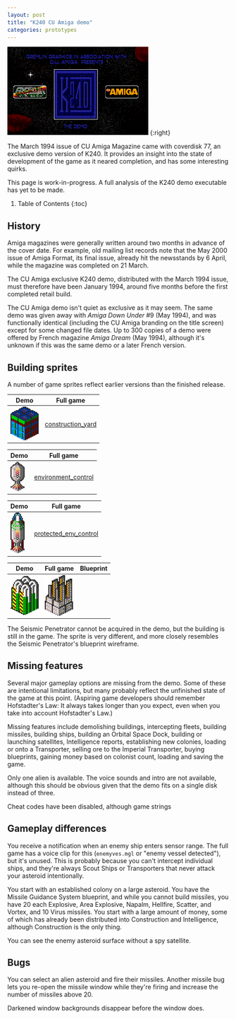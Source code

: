 ```yaml
---
layout: post
title: "K240 CU Amiga demo"
categories: prototypes
---
```


![K240: The Demo](../images/demo.png "K240: The Demo")
{:right}

The March 1994 issue of CU Amiga Magazine came with coverdisk 77, an exclusive
demo version of K240. It provides an insight into the state of development of
the game as it neared completion, and has some interesting quirks.

This page is work-in-progress. A full analysis of the K240 demo executable has
yet to be made.

1. Table of Contents
{:toc}

## History

Amiga magazines were generally written around two months in advance of the cover
date. For example, old mailing list records note that the May 2000 issue of
Amiga Format, its final issue, already hit the newsstands by 6 April, while the
magazine was completed on 21 March.

The CU Amiga exclusive K240 demo, distributed with the March 1994 issue, must
therefore have been January 1994, around five months before the first completed
retail build.

The CU Amiga demo isn't quiet as exclusive as it may seem. The same demo was
given away with _Amiga Down Under_ #9 (May 1994), and was functionally identical
(including the CU Amiga branding on the title screen) except for some changed
file dates. Up to 300 copies of a demo were offered by French magazine _Amiga
Dream_ (May 1994), although it's unknown if this was the same demo or a later
French version.

## Building sprites

A number of game sprites reflect earlier versions than the finished release.

| Demo | Full game |
|------|-----------|
| ![construction_yard](../images/buildings/construction_yard_demo.png "construction_yard_demo") | [construction_yard](../images/buildings/construction_yard.png "construction_yard") |

| Demo | Full game |
|------|-----------|
| ![environment_control](../images/buildings/environment_control_demo.png "environment_control_demo") | [environment_control](../images/buildings/environment_control.png "environment_control") |

| Demo | Full game |
|------|-----------|
| ![protected_env_control](../images/buildings/protected_env_control_demo.png "protected_env_control_demo") | [protected_env_control](../images/buildings/protected_env_control.png "protected_env_control") |

| Demo | Full game | Blueprint |
|------|-----------|-----------|
| ![seismic_penetrator](../images/buildings/seismic_penetrator_demo.gif "seismic_penetrator_demo") |![seismic_penetrator](../images/buildings/seismic_penetrator.gif "seismic_penetrator") | |![Seismic penetrator blueprint](../images/seismic-penetrator-blueprint.gif "Seismic penetrator blueprint") |

The Seismic Penetrator cannot be acquired in the demo, but the building is still
in the game. The sprite is very different, and more closely resembles the
Seismic Penetrator's blueprint wireframe.

## Missing features

Several major gameplay options are missing from the demo. Some of these are
intentional limitations, but many probably reflect the unfinished state of the
game at this point. (Aspiring game developers should remember Hofstadter's Law:
It always takes longer than you expect, even when you take into account
Hofstadter's Law.)

Missing features include demolishing buildings, intercepting fleets, building
missiles, building ships, building an Orbital Space Dock, building or launching
satellites, Intelligence reports, establishing new colonies, loading or onto a
Transporter, selling ore to the Imperial Transporter, buying blueprints, gaining
money based on colonist count, loading and saving the game.

Only one alien is available. The voice sounds and intro are not available,
although this should be obvious given that the demo fits on a single disk
instead of three.

Cheat codes have been disabled, although game strings 

## Gameplay differences

You receive a notification when an enemy ship enters sensor range. The full game
has a voice clip for this (`enemyves.mgl` or "enemy vessel detected"), but it's
unused. This is probably because you can't intercept individual ships, and
they're always Scout Ships or Transporters that never attack your asteroid
intentionally.

You start with an established colony on a large asteroid. You have the Missile
Guidance System blueprint, and while you cannot build missiles, you have 20 each
Explosive, Area Explosive, Napalm, Hellfire, Scatter, and Vortex, and 10 Virus
missiles. You start with a large amount of money, some of which has already been
distributed into Construction and Intelligence, although Construction is the
only thing.

You can see the enemy asteroid surface without a spy satellite.

## Bugs

You can select an alien asteroid and fire their missiles. Another missile bug
lets you re-open the missile window while they're firing and increase the number
of missiles above 20.

Darkened window backgrounds disappear before the window does.
